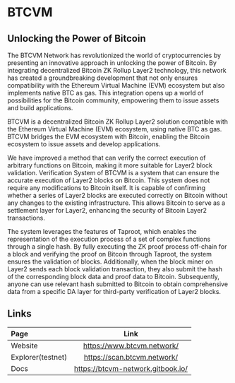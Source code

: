 # BTCVM

## Unlocking the Power of Bitcoin

The BTCVM Network has revolutionized the world of cryptocurrencies by presenting an innovative approach in unlocking the power of Bitcoin. By integrating decentralized Bitcoin ZK Rollup Layer2 technology, this network has created a groundbreaking development that not only ensures compatibility with the Ethereum Virtual Machine (EVM) ecosystem but also implements native BTC as gas. This integration opens up a world of possibilities for the Bitcoin community, empowering them to issue assets and build applications.

BTCVM is a decentralized Bitcoin ZK Rollup Layer2 solution compatible with the Ethereum Virtual Machine (EVM) ecosystem, using native BTC as gas. BTCVM bridges the EVM ecosystem with Bitcoin, enabling the Bitcoin ecosystem to issue assets and develop applications.

We have improved a method that can verify the correct execution of arbitrary functions on Bitcoin, making it more suitable for Layer2 block validation. Verification System of BTCVM  is a system that can ensure the accurate execution of Layer2 blocks on Bitcoin. This system does not require any modifications to Bitcoin itself. It is capable of confirming whether a series of Layer2 blocks are executed correctly on Bitcoin without any changes to the existing infrastructure. This allows Bitcoin to serve as a settlement layer for Layer2, enhancing the security of Bitcoin Layer2 transactions.

The system leverages the features of Taproot, which enables the representation of the execution process of a set of complex functions through a single hash. By fully executing the ZK proof process off-chain for a block and verifying the proof on Bitcoin through Taproot, the system ensures the validation of blocks. Additionally, when the block miner on Layer2 sends each block validation transaction, they also submit the hash of the corresponding block data and proof data to Bitcoin. Subsequently, anyone can use relevant hash submitted to Bitcoin to obtain comprehensive data from a specific DA layer for third-party verification of Layer2 blocks.


## Links

| Page      | Link |
| :---      |    :----:   |
| Website | https://www.btcvm.network/ |
| Explorer(testnet)| https://scan.btcvm.network/ |
| Docs | https://btcvm-network.gitbook.io/ |
